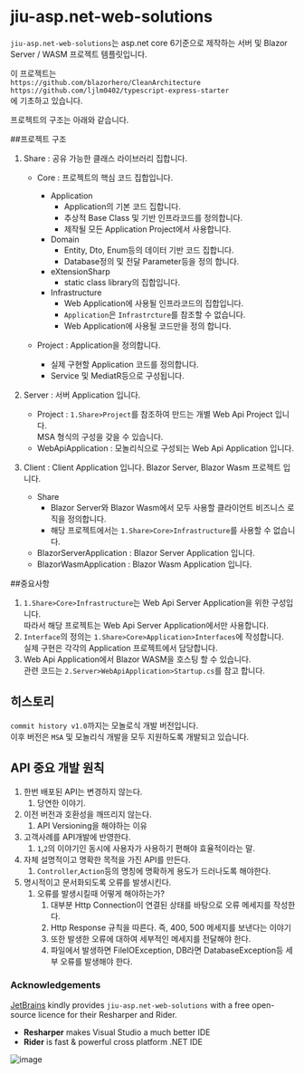 # jiu-asp.net-web-solutions

`jiu-asp.net-web-solutions`는 asp.net core 6기준으로 제작하는 서버 및 Blazor Server / WASM 프로젝트 템플릿입니다.

이 프로젝트는  
`https://github.com/blazorhero/CleanArchitecture`  
`https://github.com/ljlm0402/typescript-express-starter`  
에 기초하고 있습니다.

프로젝트의 구조는 아래와 같습니다.

##프로젝트 구조
1. Share  : 공유 가능한 클래스 라이브러리 집합니다.
    - Core : 프로젝트의 핵심 코드 집합입니다.
        - Application
            - Application의 기본 코드 집합니다.
            - 추상적 Base Class 및 기반 인프라코드를 정의합니다.
            - 제작될 모든 Application Project에서 사용합니다.
        - Domain
            - Entity, Dto, Enum등의 데이터 기반 코드 집합니다.
            - Database정의 및 전달 Parameter등을 정의 합니다.
        - eXtensionSharp
            - static class library의 집합입니다.
        - Infrastructure
            - Web Application에 사용될 인프라코드의 집합입니다.
            - `Application`은 `Infrastrcture`를 참조할 수 없습니다.
            - Web Application에 사용될 코드만을 정의 합니다.

    - Project : Application을 정의합니다.
        - 실제 구현할 Application 코드를 정의합니다.
        - Service 및 MediatR등으로 구성됩니다.
        
2. Server : 서버 Application 입니다.
    - Project : `1.Share>Project`를 참조하여 만드는 개별 Web Api Project 입니다.  
    MSA 형식의 구성을 갖을 수 있습니다.
    - WebApiApplication : 모놀리식으로 구성되는 Web Api Application 입니다.
3. Client : Client Application 입니다. Blazor Server, Blazor Wasm 프로젝트 입니다.
    - Share
        - Blazor Server와 Blazor Wasm에서 모두 사용할 클라이언트 비즈니스 로직을 정의합니다.
        - 해당 프로젝트에서는 `1.Share>Core>Infrastructure`를 사용할 수 없습니다.
    - BlazorServerApplication : Blazor Server Application 입니다.
    - BlazorWasmApplication : Blazor Wasm Application 입니다.

##중요사항
1. `1.Share>Core>Infrastructure`는 Web Api Server Application을 위한 구성입니다.  
따라서 해당 프로젝트는 Web Api Server Application에서만 사용합니다.
2. `Interface`의 정의는 `1.Share>Core>Application>Interfaces`에 작성합니다.  
실제 구현은 각각의 Application 프로젝트에서 담당합니다.
3. Web Api Application에서 Blazor WASM을 호스팅 할 수 있습니다.  
관련 코드는 `2.Server>WebApiApplication>Startup.cs`를 참고 합니다.

## 히스토리  
`commit history v1.0`까지는 모놀로식 개발 버전입니다.  
이후 버전은 `MSA` 및 모놀리식 개발을 모두 지원하도록 개발되고 있습니다.

## API 중요 개발 원칙
1. 한번 배포된 API는 변경하지 않는다.
   1. 당연한 이야기.
2. 이전 버전과 호환성을 깨뜨리지 않는다.
   1. API Versioning을 해야하는 이유
3. 고객사례를 API개발에 반영한다.
   1. `1`,`2`의 이야기인 동시에 사용자가 사용하기 편해야 효율적이라는 말.
4. 자체 설명적이고 명확한 목적을 가진 API를 만든다.
   1. `Controller`,`Action`등의 명칭에 명확하게 용도가 드러나도록 해야한다.
5. 명시적이고 문서화되도록 오류를 발생시킨다.
   1. 오류를 발생시킬때 어떻게 해야하는가?
      1. 대부분 Http Connection이 연결된 상태를 바탕으로 오류 메세지를 작성한다.
      2. Http Response 규칙을 따른다. 즉, 400, 500 메세지를 보낸다는 이야기
      3. 또한 발생한 오류에 대하여 세부적인 메세지를 전달해야 한다.
      4. 파일에서 발생하면 FileIOException, DB라면 DatabaseException등 세부 오류를 발생해야 한다.

### Acknowledgements

[JetBrains](https://www.jetbrains.com/?from=jiu-asp.net-web-solutions) kindly provides `jiu-asp.net-web-solutions` with a free open-source licence for their Resharper and Rider.
- **Resharper** makes Visual Studio a much better IDE
- **Rider** is fast & powerful cross platform .NET IDE

![image](https://upload.wikimedia.org/wikipedia/commons/thumb/1/1a/JetBrains_Logo_2016.svg/121px-JetBrains_Logo_2016.svg.png)